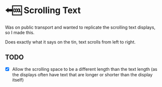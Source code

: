#  ⬅️🆒 Scrolling Text

Was on public transport and wanted to replicate the scrolling text displays, so I made this.

Does exactly what it says on the tin, text scrolls from left to right.

## TODO

- [x] Allow the scrolling space to be a different length than the text length (as the displays often have text that are longer or shorter than the display itself)
